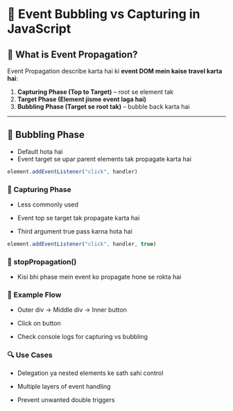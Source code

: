  # 🔁 Event Bubbling vs Capturing in JavaScript

## 🔹 What is Event Propagation?

Event Propagation describe karta hai ki **event DOM mein kaise travel karta hai**:
1. **Capturing Phase (Top to Target)** – root se element tak
2. **Target Phase (Element jisme event laga hai)**
3. **Bubbling Phase (Target se root tak)** – bubble back karta hai

---

## 🔹 Bubbling Phase
- Default hota hai
- Event target se upar parent elements tak propagate karta hai

```js
element.addEventListener("click", handler)
```
### 🔹 Capturing Phase
- Less commonly used

- Event top se target tak propagate karta hai

- Third argument true pass karna hota hai

```js
element.addEventListener("click", handler, true)
```

### 🔹 stopPropagation()
- Kisi bhi phase mein event ko propagate hone se rokta hai

### 🔹 Example Flow
- Outer div → Middle div → Inner button

- Click on button

- Check console logs for capturing vs bubbling

### 🔍 Use Cases
- Delegation ya nested elements ke sath sahi control

- Multiple layers of event handling

- Prevent unwanted double triggers




